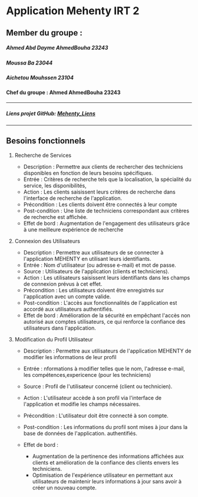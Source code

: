 
# Application Mehenty IRT 2
## Member du groupe :
##### Ahmed Abd Dayme AhmedBouha  23243
##### Moussa Ba 23044
##### Aichetou Mouhssen 23104
#### Chef du groupe : Ahmed AhmedBouha 23243
___
##### Liens projet GitHub: [Mehenty_Liens](git@github.com:ahmedirtmehenty_irt.git)

____
## Besoins fonctionnels
1.  Recherche de Services
    * Description : Permettre aux clients de rechercher des techniciens disponibles en fonction
    de leurs besoins spécifiques.
    *  Entrée : Critères de recherche tels que la localisation, la spécialité du service, les
    disponibilités,
    *  Action : Les clients saisissent leurs critères de recherche dans l'interface de recherche de
    l'application.  
    *   Précondition : Les clients doivent être connectés à leur compte
    *   Post-condition : Une liste de techniciens correspondant aux critères de recherche est
    affichée.
    *   Effet de bord : Augmentation de l'engagement des utilisateurs grâce à une meilleure
    expérience de recherche


2.   Connexion des Utilisateurs
       * Description : Permettre aux utilisateurs de se connecter à l'application MEHENTY en
        utilisant leurs identifiants.
       * Entrée : Nom d'utilisateur (ou adresse e-mail) et mot de passe.
       * Source : Utilisateurs de l'application (clients et techniciens).
       * Action : Les utilisateurs saisissent leurs identifiants dans les champs de connexion
        prévus à cet effet.
       * Précondition : Les utilisateurs doivent être enregistrés sur l'application avec un compte
        valide.
       * Post-condition : L'accès aux fonctionnalités de l'application est accordé aux utilisateurs
        authentifiés.
       * Effet de bord : Amélioration de la sécurité en empêchant l'accès non autorisé aux comptes utilisateurs, ce qui renforce la confiance des utilisateurs dans l'application.  
3. Modification du Profil Utilisateur
     * Description : Permettre aux utilisateurs de l'application MEHENTY de modifier les
        informations de leur profil
     * Entrée : nformations à modifier telles que le nom, l'adresse e-mail, les compétences,expericence
    (pour les techniciens)
     * Source : Profil de l'utilisateur concerné (client ou technicien).
     * Action : L'utilisateur accède à son profil via l'interface de l'application et modifie les
    champs nécessaires.
   *   Précondition : L'utilisateur doit être connecté à son compte.
   
   *   Post-condition : Les informations du profil sont mises à jour dans la base de données de
    l'application.
    authentifiés.
     * Effet de bord : 
       * Augmentation de la pertinence des informations  affichées aux clients et amélioration de
        la confiance des clients envers les techniciens.
        * Optimisation de l'expérience utilisateur en permettant aux utilisateurs de maintenir leurs
        informations à jour sans avoir à créer un nouveau compte.